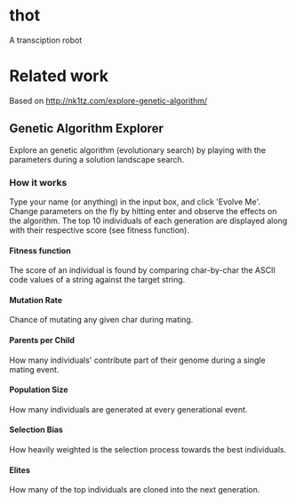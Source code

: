 # thot
A transciption robot

# Related work
Based on http://nk1tz.com/explore-genetic-algorithm/

## Genetic Algorithm Explorer
Explore an genetic algorithm (evolutionary search) by playing with the parameters during a solution landscape search.

### How it works
Type your name (or anything) in the input box, and click 'Evolve Me'. Change parameters on the fly by hitting enter and observe the effects on the algorithm. The top 10 individuals of each generation are displayed along with their respective score (see fitness function).

#### Fitness function
The score of an individual is found by comparing char-by-char the ASCII code values of a string against the target string.

#### Mutation Rate
Chance of mutating any given char during mating.

#### Parents per Child
How many individuals' contribute part of their genome during a single mating event.

#### Population Size
How many individuals are generated at every generational event.

#### Selection Bias
How heavily weighted is the selection process towards the best individuals.

#### Elites
How many of the top individuals are cloned into the next generation.

